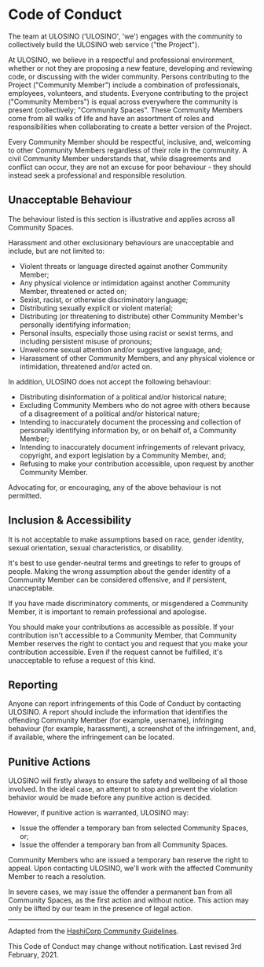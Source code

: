 # Code of Conduct

The team at ULOSINO ('ULOSINO', 'we') engages with the community to collectively build the ULOSINO web service ("the Project").

At ULOSINO, we believe in a respectful and professional environment, whether or not they are proposing a new feature, developing and reviewing code, or discussing with the wider community. Persons contributing to the Project ("Community Member") include a combination of professionals, employees, volunteers, and students. Everyone contributing to the project ("Community Members") is equal across everywhere the community is present (collectively; "Community Spaces". These Community Members come from all walks of life and have an assortment of roles and responsibilities when collaborating to create a better version of the Project.

Every Community Member should be respectful, inclusive, and, welcoming to other Community Members regardless of their role in the community. A civil Community Member understands that, while disagreements and conflict can occur, they are not an excuse for poor behaviour - they should instead seek a professional and responsible resolution.

## Unacceptable Behaviour

The behaviour listed is this section is illustrative and applies across all Community Spaces.

Harassment and other exclusionary behaviours are unacceptable and include, but are not limited to:

- Violent threats or language directed against another Community Member;
- Any physical violence or intimidation against another Community Member, threatened or acted on;
- Sexist, racist, or otherwise discriminatory language;
- Distributing sexually explicit or violent material;
- Distributing (or threatening to distribute) other Community Member's personally identifying information;
- Personal insults, especially those using racist or sexist terms, and including persistent misuse of pronouns;
- Unwelcome sexual attention and/or suggestive language, and;
- Harassment of other Community Members, and any physical violence or intimidation, threatened and/or acted on.

In addition, ULOSINO does not accept the following behaviour:

- Distributing disinformation of a political and/or historical nature;
- Excluding Community Members who do not agree with others because of a disagreement of a political and/or historical nature;
- Intending to inaccurately document the processing and collection of personally identifying information by, or on behalf of, a Community Member;
- Intending to inaccurately document infringements of relevant privacy, copyright, and export legislation by a Community Member, and;
- Refusing to make your contribution accessible, upon request by another Community Member.

Advocating for, or encouraging, any of the above behaviour is not permitted.

## Inclusion & Accessibility

It is not acceptable to make assumptions based on race, gender identity, sexual orientation, sexual characteristics, or disability.

It's best to use gender-neutral terms and greetings to refer to groups of people. Making the wrong assumption about the gender identity of a Community Member can be considered offensive, and if persistent, unacceptable.

If you have made discriminatory comments, or misgendered a Community Member, it is important to remain professional and apologise.

You should make your contributions as accessible as possible. If your contribution isn't accessible to a Community Member, that Community Member reserves the right to contact you and request that you make your contribution accessible. Even if the request cannot be fulfilled, it's unacceptable to refuse a request of this kind.

## Reporting

Anyone can report infringements of this Code of Conduct by contacting ULOSINO. A report should include the information that identifies the offending Community Member (for example, username), infringing behaviour (for example, harassment), a screenshot of the infringement, and, if available, where the infringement can be located.

## Punitive Actions

ULOSINO will firstly always to ensure the safety and wellbeing of all those involved. In the ideal case, an attempt to stop and prevent the violation behavior would be made before any punitive action is decided.

However, if punitive action is warranted, ULOSINO may:

- Issue the offender a temporary ban from selected Community Spaces, or;
- Issue the offender a temporary ban from all Community Spaces.

Community Members who are issued a temporary ban reserve the right to appeal. Upon contacting ULOSINO, we'll work with the affected Community Member to reach a resolution.

In severe cases, we may issue the offender a permanent ban from all Community Spaces, as the first action and without notice. This action may only be lifted by our team in the presence of legal action.

---

Adapted from the [HashiCorp Community Guidelines](https://www.hashicorp.com/community-guidelines).

This Code of Conduct may change without notification. Last revised 3rd February, 2021.
